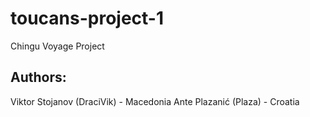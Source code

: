 # toucans-project-1

Chingu Voyage Project

## Authors:

Viktor Stojanov (DraciVik) - Macedonia
Ante Plazanić (Plaza) - Croatia
